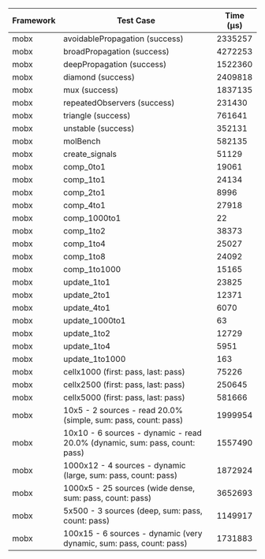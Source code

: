 | Framework | Test Case | Time (μs) |
| --- | --- | --- |
| mobx | avoidablePropagation (success) | 2335257 |
| mobx | broadPropagation (success) | 4272253 |
| mobx | deepPropagation (success) | 1522360 |
| mobx | diamond (success) | 2409818 |
| mobx | mux (success) | 1837135 |
| mobx | repeatedObservers (success) | 231430 |
| mobx | triangle (success) | 761641 |
| mobx | unstable (success) | 352131 |
| mobx | molBench | 582135 |
| mobx | create_signals | 51129 |
| mobx | comp_0to1 | 19061 |
| mobx | comp_1to1 | 24134 |
| mobx | comp_2to1 | 8996 |
| mobx | comp_4to1 | 27918 |
| mobx | comp_1000to1 | 22 |
| mobx | comp_1to2 | 38373 |
| mobx | comp_1to4 | 25027 |
| mobx | comp_1to8 | 24092 |
| mobx | comp_1to1000 | 15165 |
| mobx | update_1to1 | 23825 |
| mobx | update_2to1 | 12371 |
| mobx | update_4to1 | 6070 |
| mobx | update_1000to1 | 63 |
| mobx | update_1to2 | 12729 |
| mobx | update_1to4 | 5951 |
| mobx | update_1to1000 | 163 |
| mobx | cellx1000 (first: pass, last: pass) | 75226 |
| mobx | cellx2500 (first: pass, last: pass) | 250645 |
| mobx | cellx5000 (first: pass, last: pass) | 581666 |
| mobx | 10x5 - 2 sources - read 20.0% (simple, sum: pass, count: pass) | 1999954 |
| mobx | 10x10 - 6 sources - dynamic - read 20.0% (dynamic, sum: pass, count: pass) | 1557490 |
| mobx | 1000x12 - 4 sources - dynamic (large, sum: pass, count: pass) | 1872924 |
| mobx | 1000x5 - 25 sources (wide dense, sum: pass, count: pass) | 3652693 |
| mobx | 5x500 - 3 sources (deep, sum: pass, count: pass) | 1149917 |
| mobx | 100x15 - 6 sources - dynamic (very dynamic, sum: pass, count: pass) | 1731883 |
